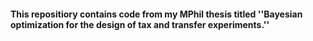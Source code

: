 #### This repositiory contains code from my MPhil thesis titled ''Bayesian optimization for the design of tax and transfer experiments.''
